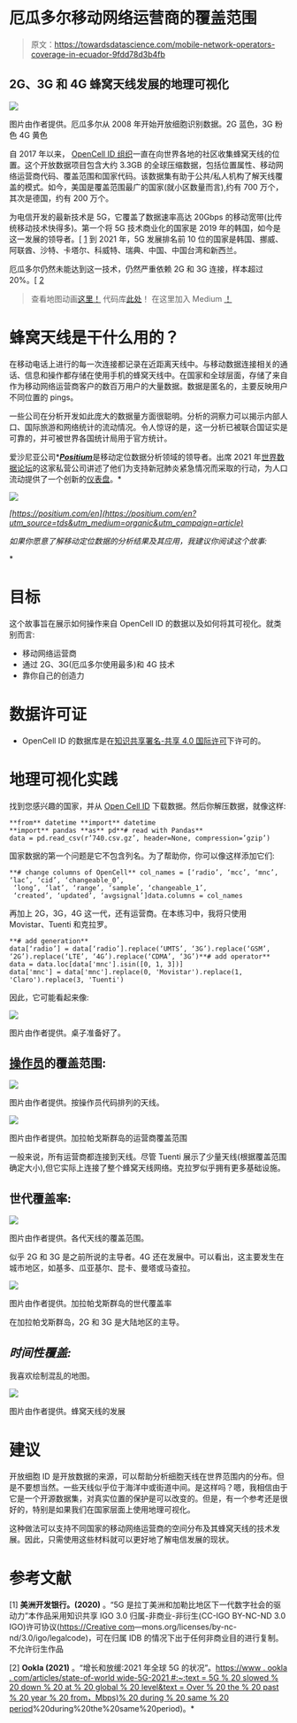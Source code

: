 # 厄瓜多尔移动网络运营商的覆盖范围

> 原文：<https://towardsdatascience.com/mobile-network-operators-coverage-in-ecuador-9fdd78d3b4fb>

## 2G、3G 和 4G 蜂窝天线发展的地理可视化

![](img/94c83e7cb153c73aa05b4b89301e1dcf.png)

图片由作者提供。厄瓜多尔从 2008 年开始开放细胞识别数据。2G 蓝色，3G 粉色 4G 黄色

自 2017 年以来， [OpenCell ID 组织](https://opencellid.org/#zoom=16&lat=37.77889&lon=-122.41942)一直在向世界各地的社区收集蜂窝天线的位置。这个开放数据项目包含大约 3.3GB 的全球压缩数据，包括位置属性、移动网络运营商代码、覆盖范围和国家代码。该数据集有助于公共/私人机构了解天线覆盖的模式。如今，美国是覆盖范围最广的国家(就小区数量而言),约有 700 万个，其次是德国，约有 200 万个。

为电信开发的最新技术是 5G，它覆盖了数据速率高达 20Gbps 的移动宽带(比传统移动技术快得多)。第一个将 5G 技术商业化的国家是 2019 年的韩国，如今是这一发展的领导者。[ [1](https://publications.iadb.org/publications/english/document/5G_The_Driver_for_the_Next-Generation_Digital_Society_in_Latin_America_and_the_Caribbean.pdf) 到 2021 年，5G 发展排名前 10 位的国家是韩国、挪威、阿联酋、沙特、卡塔尔、科威特、瑞典、中国、中国台湾和新西兰。

厄瓜多尔仍然未能达到这一技术，仍然严重依赖 2G 和 3G 连接，样本超过 20%。[ [2](https://www.ookla.com/articles/state-of-worldwide-5g-2021#:~:text=South%20Korea%20had%20the%20fastest,China%2C%20Taiwan%20and%20New%20Zealand.)

> 查看地图动画[这里！](https://bryanvallejo16.github.io/opencell-ec/root/coverage_ec_cell.html)
> 代码库[此处](https://github.com/bryanvallejo16/opencell-ec)！
> 在这里加入 Medium [！](https://bryanvallejo16.medium.com/membership)

# **蜂窝天线是干什么用的？**

在移动电话上进行的每一次连接都记录在近距离天线中。与移动数据连接相关的通话、信息和操作都存储在使用手机的蜂窝天线中。在国家和全球层面，存储了来自作为移动网络运营商客户的数百万用户的大量数据。数据是匿名的，主要反映用户不同位置的 pings。

一些公司在分析开发如此庞大的数据量方面很聪明。分析的洞察力可以揭示内部人口、国际旅游和网络统计的流动情况。令人惊讶的是，这一分析已被联合国证实是可靠的，并可被世界各国统计局用于官方统计。

爱沙尼亚公司*[***Positium***](https://positium.com/en?utm_source=tds&utm_medium=organic&utm_campaign=article)是移动定位数据分析领域的领导者。出席 2021 年[世界数据论坛](https://positium.com/blog/big-data-covid19-world-data-forum?utm_source=tds&utm_medium=organic&utm_campaign=article)的这家私营公司讲述了他们为支持新冠肺炎紧急情况而采取的行动，为人口流动提供了一个创新的[仪表盘](https://mobility.positium.com/covid19/?utm_source=tds&utm_medium=organic&utm_campaign=article)。*

*![](img/131d1d8595152138959c1d722046daf2.png)*

*[https://positium.com/en](https://positium.com/en?utm_source=tds&utm_medium=organic&utm_campaign=article)*

*如果你愿意了解移动定位数据的分析结果及其应用，我建议你阅读这个故事:*

*[](/interactive-flow-map-with-an-od-matrix-of-regular-movements-in-tartu-estonia-3ac6b7738397)  

# **目标**

这个故事旨在展示如何操作来自 OpenCell ID 的数据以及如何将其可视化。就类别而言:

*   移动网络运营商
*   通过 2G、3G(厄瓜多尔使用最多)和 4G 技术
*   靠你自己的创造力

# 数据许可证

*   OpenCell ID 的数据库是在[知识共享署名-共享 4.0 国际许可](https://creativecommons.org/licenses/by-sa/4.0/)下许可的。

# 地理可视化实践

找到您感兴趣的国家，并从 [Open Cell ID](https://opencellid.org/#zoom=16&lat=37.77889&lon=-122.41942) 下载数据。然后你解压数据，就像这样:

```
**from** datetime **import** datetime
**import** pandas **as** pd**# read with Pandas**
data = pd.read_csv(r’740.csv.gz’, header=None, compression=’gzip’)
```

国家数据的第一个问题是它不包含列名。为了帮助你，你可以像这样添加它们:

```
**# change columns of OpenCell** col_names = [‘radio’, ‘mcc’, ‘mnc’, ‘lac’, ‘cid’, ‘changeable_0’,
 ‘long’, ‘lat’, ‘range’, ‘sample’, ‘changeable_1’,
 ‘created’, ‘updated’, ‘avgsignal’]data.columns = col_names
```

再加上 2G，3G，4G 这一代，还有运营商。在本练习中，我将只使用 Movistar、Tuenti 和克拉罗。

```
**# add generation**
data[‘radio’] = data[‘radio’].replace(‘UMTS’, ‘3G’).replace(‘GSM’, ‘2G’).replace(‘LTE’, ‘4G’).replace(‘CDMA’, ‘3G’)**# add operator**
data = data.loc[data['mnc'].isin([0, 1, 3])]
data['mnc'] = data['mnc'].replace(0, 'Movistar').replace(1, 'Claro').replace(3, 'Tuenti')
```

因此，它可能看起来像:

![](img/b4297127a3d76d55a17f5d3b6040d882.png)

图片由作者提供。桌子准备好了。

## [操作员](https://en.wikipedia.org/wiki/List_of_mobile_network_operators_of_the_Americas)的覆盖范围:

![](img/ef905a2f090254c5c9175281c200521d.png)

图片由作者提供。按操作员代码排列的天线。

![](img/5c8d57e407d1e8aae30fd58abb59407d.png)

图片由作者提供。加拉帕戈斯群岛的运营商覆盖范围

一般来说，所有运营商都连接到天线。尽管 Tuenti 展示了少量天线(根据覆盖范围确定大小),但它实际上连接了整个蜂窝天线网络。克拉罗似乎拥有更多基础设施。

## 世代覆盖率:

![](img/579052074d38310feb3eda363bd61924.png)

图片由作者提供。各代天线的覆盖范围。

似乎 2G 和 3G 是之前所说的主导者。4G 还在发展中。可以看出，这主要发生在城市地区，如基多、瓜亚基尔、昆卡、曼塔或马查拉。

![](img/af5c20d996a0a092cb039b6f42ec358b.png)

图片由作者提供。加拉帕戈斯群岛的世代覆盖率

在加拉帕戈斯群岛，2G 和 3G 是大陆地区的主导。

## *时间性覆盖:*

我喜欢绘制混乱的地图。

![](img/94c83e7cb153c73aa05b4b89301e1dcf.png)

图片由作者提供。蜂窝天线的发展

# 建议

开放细胞 ID 是开放数据的来源，可以帮助分析细胞天线在世界范围内的分布。但是不要想当然。一些天线似乎位于海洋中或街道中间。是这样吗？嗯，我相信由于它是一个开源数据集，对真实位置的保护是可以改变的。但是，有一个参考还是很好的，特别是如果我们在国家层面上使用地理可视化。

这种做法可以支持不同国家的移动网络运营商的空间分布及其蜂窝天线的技术发展。因此，只需使用这些材料就可以更好地了解电信发展的现状。

# **参考文献**

[1] **美洲开发银行。(2020)** 。“5G 是拉丁美洲和加勒比地区下一代数字社会的驱动力”本作品采用知识共享 IGO 3.0 归属-非商业-非衍生(CC-IGO BY-NC-ND 3.0 IGO)许可协议([https://Creative com](https://creativecom)—mons.org/licenses/by-nc-nd/3.0/igo/legalcode)，可在归属 IDB 的情况下出于任何非商业目的进行复制。不允许衍生作品

[2] **Ookla (2021)** 。“增长和放缓:2021 年全球 5G 的状况”。[https://www . ookla . com/articles/state-of-world wide-5G-2021 #:~:text = 5G % 20 slowed % 20 down % 20 at % 20 global % 20 level&text = Over % 20 the % 20 past % 20 year % 20 from，Mbps)% 20 during % 20 same % 20 period](https://www.ookla.com/articles/state-of-worldwide-5g-2021#:~:text=5G%20slowed%20down%20at%20the%20global%20level&text=Over%20the%20past%20year%20from,Mbps)%20during%20the%20same%20period)。*